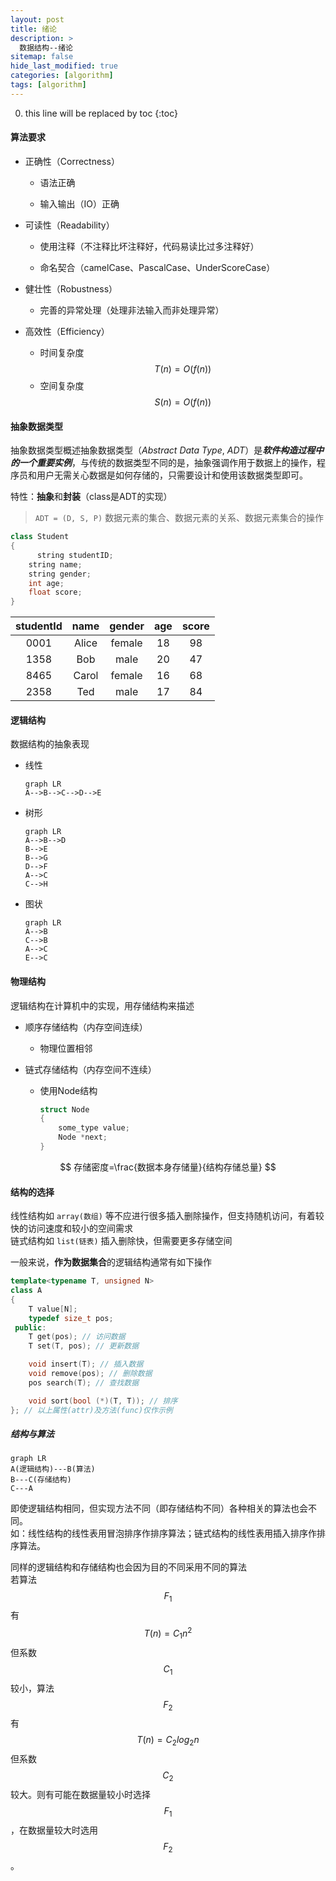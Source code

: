 ```yaml
---
layout: post
title: 绪论
description: >
  数据结构--绪论
sitemap: false
hide_last_modified: true
categories: [algorithm]
tags: [algorithm]
---
```


0. this line will be replaced by toc
{:toc}

#### 算法要求

- 正确性（Correctness）

  - 语法正确

  - 输入输出（IO）正确

- 可读性（Readability）

  - 使用注释（不注释比坏注释好，代码易读比过多注释好）

  - 命名契合（camelCase、PascalCase、UnderScoreCase）

- 健壮性（Robustness）

  - 完善的异常处理（处理非法输入而非处理异常）

- 高效性（Efficiency）

  - 时间复杂度 $$T(n) = O(f(n))$$
  - 空间复杂度 $$S(n) = O(f(n))$$

#### 抽象数据类型

抽象数据类型概述抽象数据类型（*Abstract* *Data* *Type*, *ADT*）是***软件构造过程中的一个重要实例***，与传统的数据类型不同的是，抽象强调作用于数据上的操作，程序员和用户无需关心数据是如何存储的，只需要设计和使用该数据类型即可。

特性：**抽象**和**封装**（class是ADT的实现）

>  `ADT = (D, S, P)`
>  数据元素的集合、数据元素的关系、数据元素集合的操作

```cpp
class Student
{
	  string studentID;
    string name;
    string gender;
    int age;
    float score;
}
```

| studentId | name  | gender | age  | score |
| :-------: | :---: | :----: | :--: | :---: |
|   0001    | Alice | female |  18  |  98   |
|   1358    |  Bob  |  male  |  20  |  47   |
|   8465    | Carol | female |  16  |  68   |
|   2358    |  Ted  |  male  |  17  |  84   |

#### 逻辑结构

数据结构的抽象表现

- 线性

  ```mermaid
  graph LR
  A-->B-->C-->D-->E
  ```

- 树形

  ```mermaid
  graph LR
  A-->B-->D
  B-->E
  B-->G
  D-->F
  A-->C
  C-->H
  ```

- 图状

  ```mermaid
  graph LR
  A-->B
  C-->B
  A-->C
  E-->C
  ```

  





#### 物理结构

逻辑结构在计算机中的实现，用存储结构来描述

- 顺序存储结构（内存空间连续）

  - 物理位置相邻

- 链式存储结构（内存空间不连续）

  - 使用Node结构

    ```c
    struct Node
    {
        some_type value;
        Node *next;
    }
    ```

$$
存储密度=\frac{数据本身存储量}{结构存储总量}
$$



#### 结构的选择

线性结构如 `array(数组)` 等不应进行很多插入删除操作，但支持随机访问，有着较快的访问速度和较小的空间需求  
链式结构如 `list(链表)` 插入删除快，但需要更多存储空间

一般来说，**作为数据集合**的逻辑结构通常有如下操作

```cpp
template<typename T, unsigned N>
class A
{
    T value[N];
    typedef size_t pos;
 public:
    T get(pos); // 访问数据
    T set(T, pos); // 更新数据

    void insert(T); // 插入数据
    void remove(pos); // 删除数据
    pos search(T); // 查找数据

    void sort(bool (*)(T, T)); // 排序
}; // 以上属性(attr)及方法(func)仅作示例
```

##### 结构与算法

```mermaid
graph LR
A(逻辑结构)---B(算法)
B---C(存储结构)
C---A
```



即使逻辑结构相同，但实现方法不同（即存储结构不同）各种相关的算法也会不同。  
如：线性结构的线性表用冒泡排序作排序算法；链式结构的线性表用插入排序作排序算法。

同样的逻辑结构和存储结构也会因为目的不同采用不同的算法  
若算法 $$F_1$$ 有 $$T(n) = C_1n^2$$ 但系数 $$C_1$$ 较小，算法 $$F_2$$ 有 $$T(n) = C_2log_2n$$ 但系数 $$C_2$$ 较大。则有可能在数据量较小时选择 $$F_1$$ ，在数据量较大时选用 $$F_2$$。